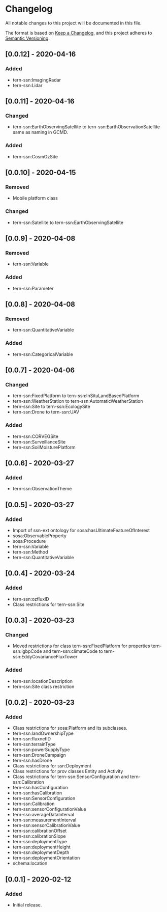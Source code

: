 # Changelog
All notable changes to this project will be documented in this file.

The format is based on [Keep a Changelog](https://keepachangelog.com/en/1.0.0/),
and this project adheres to [Semantic Versioning](https://semver.org/spec/v2.0.0.html).


## [0.0.12] - 2020-04-16
### Added
- tern-ssn:ImagingRadar
- tern-ssn:Lidar


## [0.0.11] - 2020-04-16
### Changed
- tern-ssn:EarthObservingSatellite to tern-ssn:EarthObservationSatellite same as naming in GCMD.
### Added
- tern-ssn:CosmOzSite


## [0.0.10] - 2020-04-15
### Removed
- Mobile platform class
### Changed
- tern-ssn:Satellite to tern-ssn:EarthObservingSatellite


## [0.0.9] - 2020-04-08
### Removed
- tern-ssn:Variable
### Added
- tern-ssn:Parameter


## [0.0.8] - 2020-04-08
### Removed
- tern-ssn:QuantitativeVariable
### Added
- tern-ssn:CategoricalVariable


## [0.0.7] - 2020-04-06
### Changed
- tern-ssn:FixedPlatform to tern-ssn:InSituLandBasedPlatform
- tern-ssn:WeatherStation to tern-ssn:AutomaticWeatherStation
- tern-ssn:Site to tern-ssn:EcologySite
- tern-ssn:Drone to tern-ssn:UAV
### Added
- tern-ssn:CORVEGSite
- tern-ssn:SurveillanceSite
- tern-ssn:SoilMoisturePlatform


## [0.0.6] - 2020-03-27
### Added
- tern-ssn:ObservationTheme


## [0.0.5] - 2020-03-27
### Added
- Import of ssn-ext ontology for sosa:hasUltimateFeatureOfInterest
- sosa:ObservableProperty
- sosa:Procedure
- tern-ssn:Variable
- tern-ssn:Method
- tern-ssn:QuantitativeVariable


## [0.0.4] - 2020-03-24
### Added
- tern-ssn:ozfluxID
- Class restrictions for tern-ssn:Site


## [0.0.3] - 2020-03-23
### Changed
- Moved restrictions for class tern-ssn:FixedPlatform for properties tern-ssn:igbpCode and tern-ssn:climateCode to tern-ssn:EddyCovarianceFluxTower
### Added
- tern-ssn:locationDescription
- tern-ssn:Site class restriction


## [0.0.2] - 2020-03-23
### Added
- Class restrictions for sosa:Platform and its subclasses. 
- tern-ssn:landOwnershipType
- tern-ssn:fluxnetID
- tern-ssn:terrainType
- tern-ssn:powerSupplyType
- tern-ssn:DroneCampaign
- tern-ssn:hasDrone
- Class restrictions for ssn:Deployment
- Class restrictions for prov classes Entity and Activity
- Class restrictions for tern-ssn:SensorConfiguration and tern-ssn:Calibration
- tern-ssn:hasConfiguration
- tern-ssn:hasCalibration
- tern-ssn:SensorConfiguration
- tern-ssn:Calibration
- tern-ssn:sensorConfigurationValue
- tern-ssn:averageDataInterval
- tern-ssn:measurementInterval
- tern-ssn:sensorCalibrationValue
- tern-ssn:calibrationOffset
- tern-ssn:calibrationSlope
- tern-ssn:deploymentType
- tern-ssn:deploymentHeight
- tern-ssn:deploymentDepth
- tern-ssn:deploymentOrientation
- schema:location



## [0.0.1] - 2020-02-12
### Added
- Initial release.